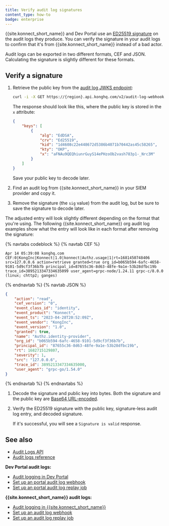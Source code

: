 ```yaml
---
title: Verify audit log signatures
content_type: how-to
badge: enterprise
---
```


{{site.konnect_short_name}} and Dev Portal use an [ED25519 signature](https://ed25519.cr.yp.to/) on the audit logs they produce. You can verify the signature in your audit logs to confirm that it's from {{site.konnect_short_name}} instead of a bad actor.

Audit logs can be exported in two different formats, CEF and JSON. 
Calculating the signature is slightly different for these formats.

## Verify a signature

1. Retrieve the public key from the [audit log JWKS endpoint](/konnect/api/audit-logs/latest/#/Audit%20Logs/get-audit-log-webhook):

    ```sh
    curl -i -X GET https://{region}.api.konghq.com/v2/audit-log-webhook/jwks.json
    ```

    The response should look like this, where the public key is stored in
    the `x` attribute:

    ```json
    {
        "keys": [
            {
                "alg": "EdDSA",
                "crv": "Ed25519",
                "kid": "1d4608c22e448672d5386b4071b70442as45c58265",
                "kty": "OKP",
                "x": "aFNAu9QEQhiunrGuyS14ePHzoOb2vash783p1-_Nrc3M"
            }
        ]
    }
    ```

    Save your public key to decode later.

1. Find an audit log from {{site.konnect_short_name}} in your SIEM provider and copy it. 

1. Remove the signature (the `sig` value) from the audit log, but be sure to save the signature to decode later. 
  
  The adjusted entry will look slightly different depending on the format that you're using. The following {{site.konnect_short_name}} org audit log examples show what the entry will look like in each format after removing the signature:

  {% navtabs codeblock %}
{% navtab CEF %}
```
Apr 14 05:39:08 konghq.com CEF:0|KongInc|Konnect|1.0|konnect|Authz.usage|1|rt=1681450748406 src=127.0.0.6 action=retrieve granted=true org_id=b065b594-6afc-4658-9101-5d9cf3f36b7b principal_id=87655c36-8d63-48fe-9a1e-53b28dfbc19b trace_id=3895213347334635099 user_agent=grpc-node/1.24.11 grpc-c/8.0.0 (linux; chttp2; ganges)
```
{% endnavtab %}
{% navtab JSON %}
```json
{
    "action": "read",
    "cef_version": "0",
    "event_class_id": "identity",
    "event_product": "Konnect",
    "event_ts": "2023-04-28T20:52:09Z",
    "event_vendor": "KongInc",
    "event_version": "1.0",
    "granted": true,
    "name": "Authz.identity-provider",
    "org_id": "b065b594-6afc-4658-9101-5d9cf3f36b7b",
    "principal_id": "87655c36-8d63-48fe-9a1e-53b28dfbc19b",
    "rt": 1682715129807,
    "severity": 1,
    "src": "127.0.0.6",
    "trace_id": 3895213347334635000,
    "user_agent": "grpc-go/1.54.0"
}
```
{% endnavtab %}
{% endnavtabs %}

1. Decode the signature and public key into bytes. Both the signature and the public key are [Base64 URL-encoded](https://datatracker.ietf.org/doc/html/rfc4648).

1. Verify the ED25519 signature with the public key, signature-less audit log entry, and decoded signature.

    If it's successful, you will see a `Signature is valid` response.

## See also

* [Audit Logs API](/konnect/api/audit-logs/latest/)
* [Audit logs reference](/konnect/reference/audit-logs/)

**Dev Portal audit logs:**
* [Audit logging in Dev Portal](/konnect/dev-portal/audit-logging/)
* [Set up an portal audit log webhook](/konnect/dev-portal/audit-logging/webhook/)
* [Set up an portal audit log replay job](/konnect/dev-portal/audit-logging/replay-job/)

**{{site.konnect_short_name}} audit logs:**
* [Audit logging in {{site.konnect_short_name}}](/konnect/org-management/audit-logging/)
* [Set up an audit log webhook](/konnect/org-management/audit-logging/webhook/)
* [Set up an audit log replay job](/konnect/org-management/audit-logging/replay-job/)
